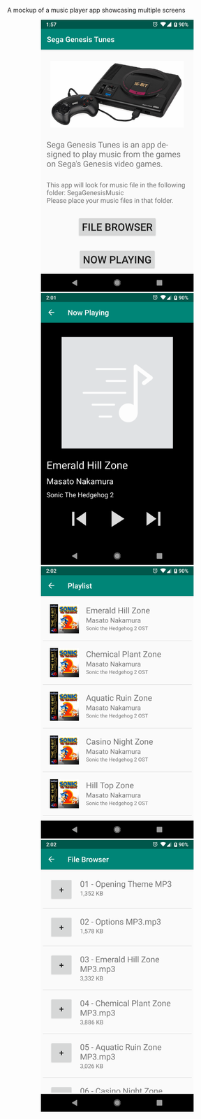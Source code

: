 A mockup of a music player app showcasing multiple screens
<p align="center">
  <img src="1.png" width="350">
  <img src="2.png" width="350">
  <img src="3.png" width="350">
  <img src="4.png" width="350">
</p>
